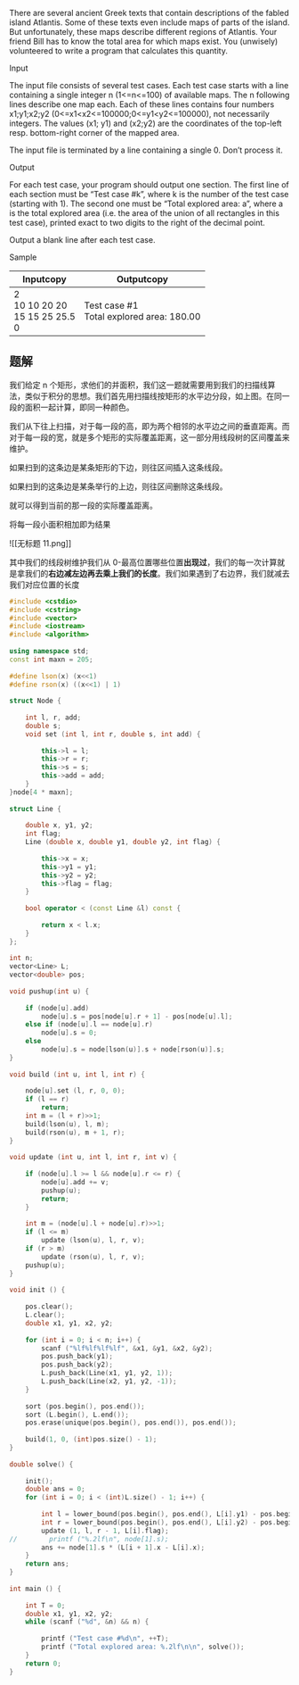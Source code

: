 There are several ancient Greek texts that contain descriptions of the fabled island Atlantis. Some of these texts even include maps of parts of the island. But unfortunately, these maps describe different regions of Atlantis. Your friend Bill has to know the total area for which maps exist. You (unwisely) volunteered to write a program that calculates this quantity.  

Input

The input file consists of several test cases. Each test case starts with a line containing a single integer n (1<=n<=100) of available maps. The n following lines describe one map each. Each of these lines contains four numbers x1;y1;x2;y2 (0<=x1<x2<=100000;0<=y1<y2<=100000), not necessarily integers. The values (x1; y1) and (x2;y2) are the coordinates of the top-left resp. bottom-right corner of the mapped area.  
  
The input file is terminated by a line containing a single 0. Don’t process it.

Output

For each test case, your program should output one section. The first line of each section must be “Test case #k”, where k is the number of the test case (starting with 1). The second one must be “Total explored area: a”, where a is the total explored area (i.e. the area of the union of all rectangles in this test case), printed exact to two digits to the right of the decimal point.  
  
Output a blank line after each test case.  

Sample

|Inputcopy|Outputcopy|
|---|---|
|2<br>10 10 20 20<br>15 15 25 25.5<br>0|Test case #1 <br>Total explored area: 180.00|

## 题解
我们给定 n 个矩形，求他们的并面积，我们这一题就需要用到我们的扫描线算法，类似于积分的思想。我们首先用扫描线按矩形的水平边分段，如上图。在同一段的面积一起计算，即同一种颜色。

我们从下往上扫描，对于每一段的高，即为两个相邻的水平边之间的垂直距离。而对于每一段的宽，就是多个矩形的实际覆盖距离，这一部分用线段树的区间覆盖来维护。

如果扫到的这条边是某条矩形的下边，则往区间插入这条线段。

如果扫到的这条边是某条举行的上边，则往区间删除这条线段。

就可以得到当前的那一段的实际覆盖距离。

将每一段小面积相加即为结果

![[无标题 11.png]]

其中我们的线段树维护我们从 0-最高位置哪些位置**出现过**，我们的每一次计算就是拿我们的**右边减左边再去乘上我们的长度**。我们如果遇到了右边界，我们就减去我们对应位置的长度

```cpp
#include <cstdio>
#include <cstring>
#include <vector>
#include <iostream>
#include <algorithm>
 
using namespace std;
const int maxn = 205;
 
#define lson(x) (x<<1)
#define rson(x) ((x<<1) | 1)
 
struct Node {
 
    int l, r, add;
    double s;
    void set (int l, int r, double s, int add) {
 
        this->l = l;
        this->r = r;
        this->s = s;
        this->add = add;
    }
}node[4 * maxn];
 
struct Line {
 
    double x, y1, y2;
    int flag;
    Line (double x, double y1, double y2, int flag) {
 
        this->x = x;
        this->y1 = y1;
        this->y2 = y2;
        this->flag = flag;
    }
 
    bool operator < (const Line &l) const {
 
        return x < l.x;   
    }
};
 
int n;
vector<Line> L;
vector<double> pos;
 
void pushup(int u) {
 
    if (node[u].add) 
        node[u].s = pos[node[u].r + 1] - pos[node[u].l];
    else if (node[u].l == node[u].r)
        node[u].s = 0;
    else
        node[u].s = node[lson(u)].s + node[rson(u)].s;
}
 
void build (int u, int l, int r) {
 
    node[u].set (l, r, 0, 0);
    if (l == r)
        return;
    int m = (l + r)>>1;
    build(lson(u), l, m);
    build(rson(u), m + 1, r);
}
 
void update (int u, int l, int r, int v) {
 
    if (node[u].l >= l && node[u].r <= r) {
        node[u].add += v;
        pushup(u);
        return;
    }
 
    int m = (node[u].l + node[u].r)>>1;
    if (l <= m)
        update (lson(u), l, r, v);
    if (r > m)
        update (rson(u), l, r, v);
    pushup(u);
}
 
void init () {
 
    pos.clear();
    L.clear();
    double x1, y1, x2, y2;
 
    for (int i = 0; i < n; i++) {
        scanf ("%lf%lf%lf%lf", &x1, &y1, &x2, &y2);
        pos.push_back(y1);
        pos.push_back(y2);
        L.push_back(Line(x1, y1, y2, 1));
        L.push_back(Line(x2, y1, y2, -1));
    }
 
    sort (pos.begin(), pos.end());
    sort (L.begin(), L.end());
    pos.erase(unique(pos.begin(), pos.end()), pos.end());
 
    build(1, 0, (int)pos.size() - 1);
}
 
double solve() {
 
    init();
    double ans = 0;
    for (int i = 0; i < (int)L.size() - 1; i++) {
 
        int l = lower_bound(pos.begin(), pos.end(), L[i].y1) - pos.begin();
        int r = lower_bound(pos.begin(), pos.end(), L[i].y2) - pos.begin();
        update (1, l, r - 1, L[i].flag);
//        printf ("%.2lf\n", node[1].s);
        ans += node[1].s * (L[i + 1].x - L[i].x);    
    }
    return ans;
}
 
int main () {
 
    int T = 0;
    double x1, y1, x2, y2;
    while (scanf ("%d", &n) && n) {
 
        printf ("Test case #%d\n", ++T);
        printf ("Total explored area: %.2lf\n\n", solve());
    }
    return 0;
}
```